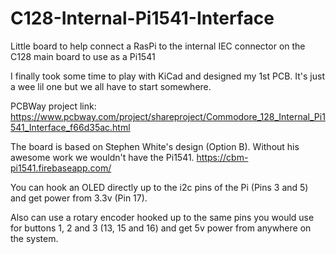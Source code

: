 # C128-Internal-Pi1541-Interface
Little board to help connect a RasPi to the internal IEC connector on the C128 main board to use as a Pi1541

I finally took some time to play with KiCad and designed my 1st PCB.  It's just a wee lil one but we all have to start somewhere.

PCBWay project link: https://www.pcbway.com/project/shareproject/Commodore_128_Internal_Pi1541_Interface_f66d35ac.html

The board is based on Stephen White's design (Option B).  Without his awesome work we wouldn't have the Pi1541.
https://cbm-pi1541.firebaseapp.com/

You can hook an OLED directly up to the i2c pins of the Pi (Pins 3 and 5) and get power from 3.3v (Pin 17).

Also can use a rotary encoder hooked up to the same pins you would use for buttons 1, 2 and 3 (13, 15 and 16) and get 5v power from anywhere on the system.

